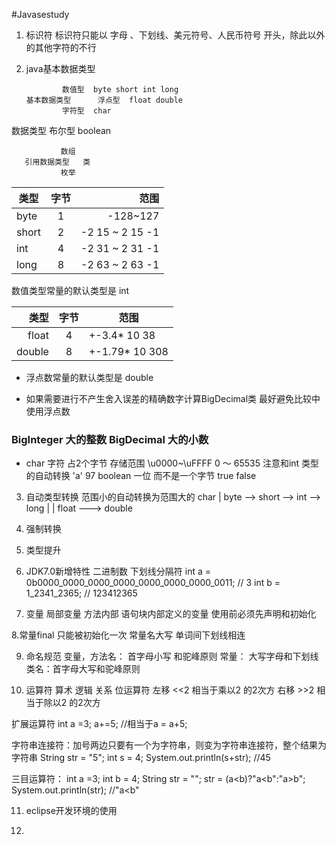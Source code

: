 #Javasestudy


1. 标识符 
标识符只能以 字母 、下划线、美元符号、人民币符号 开头，除此以外的其他字符的不行

2. java基本数据类型

			   数值型  byte short int long
	   基本数据类型	   浮点型  float double 
			   字符型  char 
数据类型		   布尔型  boolean
   
			   数组	
	   引用数据类型   类
			   枚举
			   

| 类型      | 字节     | 范围  |
|-----------|:---------:|------:|
| byte      | 1       | -128~127  |
| short     | 2       | -2 15 ~ 2 15 -1 |
| int       | 4       | -2 31 ~ 2 31 -1 |
| long      | 8       | -2 63 ~ 2 63 -1 |

数值类型常量的默认类型是 int

| 类型 | 字节 | 范围 |
| -----:| :-----:|------ |
| float |  4   |   +-3.4* 10 38 |
| double |  8   |  +-1.79* 10 308 |

* 浮点数常量的默认类型是 double 

* 如果需要进行不产生舍入误差的精确数字计算BigDecimal类
最好避免比较中使用浮点数

### BigInteger 大的整数 BigDecimal 大的小数  

* char 字符  占2个字节 存储范围 \u0000~\uFFFF  0 ～ 65535 
注意和int 类型的自动转换 'a'  97 
boolean 一位 而不是一个字节 true false

3. 自动类型转换
  范围小的自动转换为范围大的
		  char
		  |
byte --> short --> int --> long 
		   |	     |
		float ---> double 
4. 强制转换
5. 类型提升

6. JDK7.0新增特性
二进制数 
下划线分隔符
int a = 0b0000_0000_0000_0000_0000_0000_0000_0011;  // 3
int b = 1_2341_2365;  // 123412365

7. 变量
局部变量 方法内部 语句块内部定义的变量
	使用前必须先声明和初始化

8.常量final
只能被初始化一次
常量名大写 单词间下划线相连

9. 命名规范
变量，方法名：  首字母小写 和驼峰原则
常量： 大写字母和下划线
类名：首字母大写和驼峰原则

10. 运算符
算术 逻辑 关系
位运算符
左移 <<2  相当于乘以2 的2次方
右移 >>2  相当于除以2 的2次方 

扩展运算符
int a =3;
a+=5; //相当于a = a+5;

字符串连接符：加号两边只要有一个为字符串，则变为字符串连接符，整个结果为字符串
String str = "5";
int s = 4;
System.out.println(s+str);  //45

三目运算符：
int a =3;
int b = 4;
String str = "";
str = (a<b)?"a<b":"a>b";
System.out.println(str); //"a<b"

11. eclipse开发环境的使用

12. 


　　
